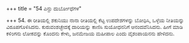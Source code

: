 +++
title = "54 ಎನ್ದು ದುರ್ಬೋಧೆಗಳ"

+++
54. ಈ ರೀತಿಯಲ್ಲಿ ಶಕುನಿಯು ನಾನಾ ರೀತಿಯಲ್ಲಿ ಕೆಟ್ಟ ಉಪದೇಶಗಳನ್ನು ಬೋಧಿಸಿ, ಒಳ್ಳೆಯ ನೀತಿಯನ್ನು ವಿರೂಪಗೊಳಿಸಿದನು. ಕುರುವಂಶಚ್ಛೇದಕ್ಕೆ ದಾರಿಯನ್ನು ಕಾಣಿಸಿ ಸುಯೋಧನನಿಗೆ ಆನಂದವೆನಿಸಿದನು. ಹೀಗೆ ಮಾಡಿ ಕಳಿಂಗನು ಲೋಕವನ್ನು ಕೊಂದನು ಕೇಳು, ಜನಮೇಜಯ ಮಹೀಪಾಲ ಎಂದು ವೈಶಂಪಾಯನನು ಹೇಳಿದನು.